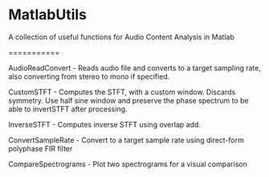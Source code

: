 MatlabUtils
===========

A collection of useful functions for Audio Content Analysis in Matlab

===========

AudioReadConvert - Reads audio file and converts to a target sampling rate, also converting from stereo to mono if specified.

CustomSTFT - Computes the STFT, with a custom window. Discards symmetry. Use half sine window and preserve the phase spectrum to be able to invertSTFT after processing.

InverseSTFT - Computes inverse STFT using overlap add.

ConvertSampleRate - Convert to a target sample rate using direct-form polyphase FIR filter

CompareSpectrograms - Plot two spectrograms for a visual comparison